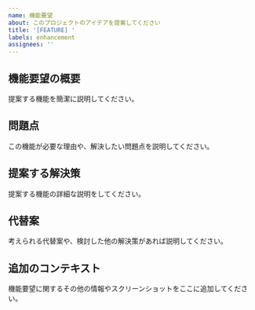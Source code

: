 ```yaml
---
name: 機能要望
about: このプロジェクトのアイデアを提案してください
title: '[FEATURE] '
labels: enhancement
assignees: ''
---
```


## 機能要望の概要

提案する機能を簡潔に説明してください。

## 問題点

この機能が必要な理由や、解決したい問題点を説明してください。

## 提案する解決策

提案する機能の詳細な説明をしてください。

## 代替案

考えられる代替案や、検討した他の解決策があれば説明してください。

## 追加のコンテキスト

機能要望に関するその他の情報やスクリーンショットをここに追加してください。
